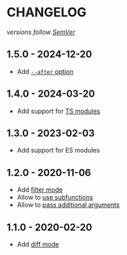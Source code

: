 # CHANGELOG
*versions follow [SemVer](http://semver.org)*

## 1.5.0 - 2024-12-20
* Add [`--after` option](https://github.com/maxlath/ndjson-apply#after-hook)

## 1.4.0 - 2024-03-20
* Add support for [TS modules](https://github.com/maxlath/ndjson-apply#typescript-support)

## 1.3.0 - 2023-02-03
* Add support for ES modules

## 1.2.0 - 2020-11-06
* Add [filter mode](https://github.com/maxlath/ndjson-apply#filter-mode)
* Allow to [use subfunctions](https://github.com/maxlath/ndjson-apply#use-subfunctions)
* Allow to [pass additional arguments](https://github.com/maxlath/ndjson-apply#use-subfunctions)

## 1.1.0 - 2020-02-20
* Add [diff mode](https://github.com/maxlath/ndjson-apply#diff-mode)
